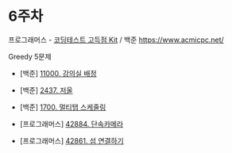 # 6주차

프로그래머스 - [코딩테스트 고득점 Kit](https://programmers.co.kr/learn/challenges?tab=algorithm_practice_kit) / 백준 https://www.acmicpc.net/

Greedy 5문제

- [백준] [11000. 강의실 배정](https://www.acmicpc.net/problem/11000)
- [백준] [2437. 저울](https://www.acmicpc.net/problem/2437)
- [백준] [1700. 멀티탭 스케줄링](https://www.acmicpc.net/problem/1700)
- [프로그래머스] [42884. 단속카메라](https://school.programmers.co.kr/learn/courses/30/lessons/42884)

- [프로그래머스] [42861. 섬 연결하기](https://school.programmers.co.kr/learn/courses/30/lessons/42861)